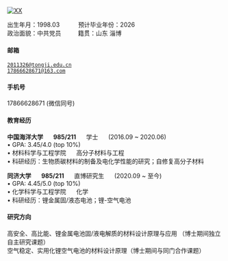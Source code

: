 [![XX](https://img.shields.io/badge/XX-github-blue?logo=github)](https://github.com/XX)

出生年月：1998.03 $~~~~~~~~~$ 预计毕业年份：2026  
政治面貌：中共党员 $~~~~~~~~$ 籍贯：山东 淄博
#### 邮箱  
<code>2011326@tongji.edu.cn</code>  
<code>17866628671@163.com</code>
#### 手机号  
17866628671 (微信同号)
#### 教育经历  
**中国海洋大学**$~~~~~~$**985/211**$~~~~~~$学士$~~~~~~$(2016.09 ~ 2020.06)  
• GPA: 3.45/4.0 (top 10%)  
• 材料科学与工程学院$~~~~~~$高分子材料与工程  
• 科研经历：生物质碳材料的制备及电化学性能的研究；自修复高分子材料


**同济大学**$~~~~~~$**985/211**$~~~~~~$直博研究生$~~~~~~$(2020.09 ~ 至今)  
• GPA: 4.45/5.0 (top 10%)  
• 化学科学与工程学院$~~~~~~$化学  
• 科研经历：锂金属固/液态电池；锂-空气电池

#### 研究方向  
高安全、高比能、锂金属电池固/液电解质的材料设计原理与应用 （博士期间独立自主研究课题）  
空气稳定、实用化锂空气电池的材料设计原理（博士期间与同门合作课题）
